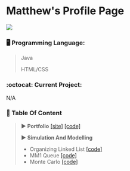 <!--
**MatthewChon/MatthewChon** is a ✨ _special_ ✨ repository because its `README.md` (this file) appears on your GitHub profile.

Here are some ideas to get you started:

- 🔭 I’m currently working on ...
- 🌱 I’m currently learning ...
- 👯 I’m looking to collaborate on ...
- 🤔 I’m looking for help with ...
- 💬 Ask me about ...
- 📫 How to reach me: ...
- 😄 Pronouns: ...
- ⚡ Fun fact: ...
-->
# Matthew's Profile Page

![](https://github-readme-stats.vercel.app/api?username=matthewchon)

### :desktop_computer: Programming Language:
> Java
> 
> HTML/CSS

### :octocat: Current Project:
N/A

### :open_file_folder: Table Of Content
> **:arrow_forward: Portfolio** [[site]](https://MatthewChon.github.io) [[code]](https://github.com/MatthewChon/MatthewChon.github.io)
>
> **:arrow_forward: Simulation And Modelling**
>
>  * Organizing Linked List [[code]](https://github.com/MatthewChon/CS381_SimulationAndModelling/tree/main/Assignment1)
>  * MM1 Queue [[code]](https://github.com/MatthewChon/CS381_SimulationAndModelling/tree/main/Assignment2)
>  * Monte Carlo [[code]](https://github.com/MatthewChon/CS381_SimulationAndModelling/tree/main/Assignment3/montecarlo)
>
